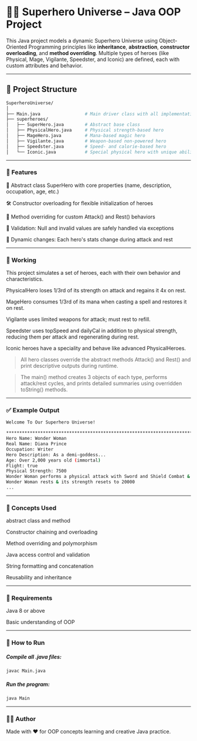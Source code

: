 # 🦸‍♂️ Superhero Universe – Java OOP Project

This Java project models a dynamic Superhero Universe using Object-Oriented Programming principles like **inheritance**, **abstraction**, **constructor overloading**, and **method overriding**. Multiple types of heroes (like Physical, Mage, Vigilante, Speedster, and Iconic) are defined, each with custom attributes and behavior.

---

## 📁 Project Structure

```bash
SuperheroUniverse/
│
├── Main.java                 # Main driver class with all implementations
├── superheroes/
│   ├── SuperHero.java        # Abstract base class
│   ├── PhysicalHero.java     # Physical strength-based hero
│   ├── MageHero.java         # Mana-based magic hero
│   ├── Vigilante.java        # Weapon-based non-powered hero
│   ├── Speedster.java        # Speed- and calorie-based hero
│   └── Iconic.java           # Special physical hero with unique abilities
```

---

### 🧩 Features
🧬 Abstract class SuperHero with core properties (name, description, occupation, age, etc.)

🛠 Constructor overloading for flexible initialization of heroes

🎯 Method overriding for custom Attack() and Rest() behaviors

🚫 Validation: Null and invalid values are safely handled via exceptions

🔁 Dynamic changes: Each hero's stats change during attack and rest

---

### 🚀 Working
This project simulates a set of heroes, each with their own behavior and characteristics.

PhysicalHero loses 1/3rd of its strength on attack and regains it 4x on rest.

MageHero consumes 1/3rd of its mana when casting a spell and restores it on rest.

Vigilante uses limited weapons for attack; must rest to refill.

Speedster uses topSpeed and dailyCal in addition to physical strength, reducing them per attack and regenerating during rest.

Iconic heroes have a speciality and behave like advanced PhysicalHeroes.

> All hero classes override the abstract methods Attack() and Rest() and print descriptive outputs during runtime.

> The main() method creates 3 objects of each type, performs attack/rest cycles, and prints detailed summaries using overridden toString() methods.

---

### ✅ Example Output

```bash
Welcome To Our Superhero Universe!

*****************************************************************************************************
Hero Name: Wonder Woman
Real Name: Diana Prince
Occupation: Writer
Hero Description: As a demi-goddess...
Age: Over 2,000 years old (immortal)
Flight: true
Physical Strength: 7500
Wonder Woman performs a physical attack with Sword and Shield Combat & strength left now is: 5000
Wonder Woman rests & its strength resets to 20000
...
```

---

### 🧠 Concepts Used
abstract class and method

Constructor chaining and overloading

Method overriding and polymorphism

Java access control and validation

String formatting and concatenation

Reusability and inheritance

---

### 📌 Requirements
Java 8 or above

Basic understanding of OOP

---

### 🔧 How to Run
##### Compile all .java files:

```bash
javac Main.java
```

##### Run the program:

```bash
java Main
```

---

### 🧑‍💻 Author
Made with ❤️ for OOP concepts learning and creative Java practice.

